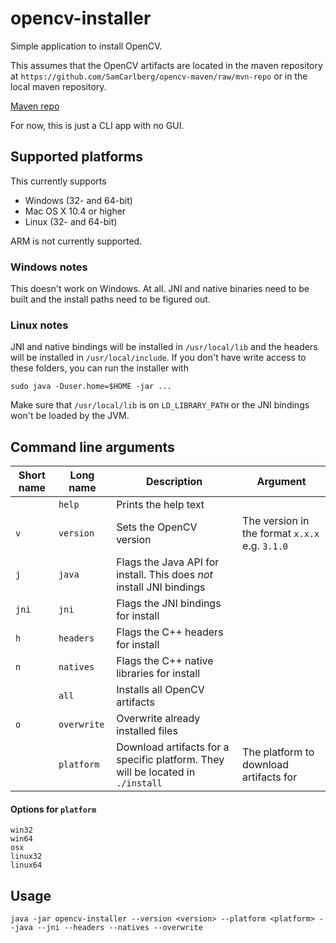 # opencv-installer
Simple application to install OpenCV.

This assumes that the OpenCV artifacts are located in the maven repository at `https://github.com/SamCarlberg/opencv-maven/raw/mvn-repo` or in the local maven repository.

[Maven repo](https://github.com/SamCarlberg/opencv-maven/tree/mvn-repo)

For now, this is just a CLI app with no GUI.

## Supported platforms
This currently supports  

- Windows (32- and 64-bit)  
- Mac OS X 10.4 or higher  
- Linux (32- and 64-bit)  

ARM is not currently supported.

### Windows notes

This doesn't work on Windows. At all. JNI and native binaries need to be built and the install paths need to be figured out.

### Linux notes

JNI and native bindings will be installed in `/usr/local/lib` and the headers will be installed in `/usr/local/include`. If you don't have write access to these folders, you can run the installer with 

`sudo java -Duser.home=$HOME -jar ...`

Make sure that `/usr/local/lib` is on `LD_LIBRARY_PATH` or the JNI bindings won't be loaded by the JVM. 


## Command line arguments

Short name | Long name | Description | Argument
---|---|---|---
| | `help` | Prints the help text | 
`v` | `version` | Sets the OpenCV version | The version in the format `x.x.x` e.g. `3.1.0`
`j` | `java` | Flags the Java API for install. This does _not_ install JNI bindings
`jni` | `jni` | Flags the JNI bindings for install
`h` | `headers` | Flags the C++ headers for install
`n` | `natives` | Flags the C++ native libraries for install
| | `all` | Installs all OpenCV artifacts
| `o` | `overwrite` | Overwrite already installed files
| | `platform` | Download artifacts for a specific platform. They will be located in `./install` | The platform to download artifacts for

#### Options for `platform`
```
win32
win64
osx
linux32
linux64
```

## Usage
```
java -jar opencv-installer --version <version> --platform <platform> --java --jni --headers --natives --overwrite
```
